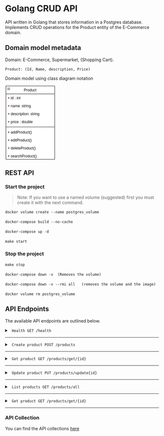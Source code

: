 # Golang CRUD API

API written in Golang that stores information in a Postgres database. Implements CRUD operations for the Product entity of the E-Commerce domain.


## Domain model metadata

Domain: E-Commerce, Supermarket, (Shopping Cart).

    Product: (Id, Name, description, Price)

Domain model using class diagram notation

<img src="classDiagram.png" align="center"/>


## REST API

### Start the project

> Note: If you want to use a named volume (suggested) first you must create it with the next command.

    docker volume create --name postgres_volume

    docker-compose build --no-cache

    docker-compose up -d

    make start


### Stop the project

    make stop

    docker-compose down -v  (Removes the volume)

    docker-compose down -v --rmi all   (removes the volume and the image)

    docker volume rm postgres_volume


## API Endpoints

The available API endpoints are outlined below.
<br >

<details><summary><code> Health GET /health   </code></summary>

## 

Health Endpoint (pingpong)


Request


```
curl -XGET 'localhost:9090/health'
```

Success Response:

 - Status Code: 200

</summary></details>

-----------------------------------------------------------

<details><summary><code> Create product POST /products  </code></summary>

## 
This endpoint is used for create a new product in the database.

Request

Body:

```json
{
"Name": "uvas",
"Description": "uvas chilenas",
"Price": 100
}
```

Success Response:

 - Status Code: 202

 - Body:

```json
{
    "error": false,
    "message": "Product successfully created",
    "data": {
        "product": "uvas"
    }
}
```


- Usage

```
curl --location 'http://localhost:9090/products' \
--header 'Content-Type: application/json' \
--data '{
"Name": "uvas",
"Description": "uvas chilenas",
"Price": 100
}'
```
</summary></details>

-----------------------------------------------------------

<details><summary><code> Get product GET /products/get/{id}  </code></summary>

## 
This endpoint is used for get information about a product stored in the database.

Request

PathParam:

```
/products/get/{id}
```

Success Response:

 - Status Code: 200

 - Body:

```json
{
    "error": false,
    "message": "Product successfully obtained",
    "data": {
        "product": {
            "name": "uvas",
            "description": "uvas chilenas",
            "price": 100
        }
    }
}
```


- Usage

```
curl --location 'http://localhost:9090/products/get/70'
```
</summary></details>

-----------------------------------------------------------

<details><summary><code> Update product PUT /products/update{id}  </code></summary>

## 
This endpoint is used for update the information about a product stored in the database using the id.

Request

PathParam:

```
/products/update/{id}
```

Body:

```json
{
"Name": "uvas",
"Description": "uvas chilenas",
"Price": 100
}
```

Success Response:

 - Status Code: 200

 - Body:

```json
{
    "error": false,
    "message": "Product successfully updated",
    "data": {
        "product": "uvas"
    }
}
```


- Usage

```
curl --location --request PUT 'http://localhost:9090/products/update/70' \
--header 'Content-Type: application/json' \
--data '{
"Name": "uvas",
"Description": "uvas chilenas rojas",
"Price": 105
}'
```
</summary></details>

-----------------------------------------------------------

<details><summary><code> List products GET /products/all  </code></summary>

## 
This endpoint is used for get all the products stored in the database.

Request



Success Response:

 - Status Code: 200

 - Body:

```json
{
    "error": false,
    "message": "Data successfully obtained",
    "data": {
        "products": [
            {
                "id": 14,
                "name": "Reloj de pulsera",
                "description": "Reloj analógico con correa de acero inoxidable",
                "price": 149,
                "created_at": "2024-05-01T06:16:54.854767Z",
                "updated_at": "2024-05-01T06:16:54.854767Z"
            },
            {
                "id": 70,
                "name": "uvas",
                "description": "uvas chilenas rojas",
                "price": 105,
                "created_at": "2024-05-07T20:18:24.488224Z",
                "updated_at": "2024-05-07T20:42:17.654791Z"
            }
        ]
    }
}
```


- Usage

```
curl --location 'http://localhost:9090/products/all'
```
</summary></details>

-----------------------------------------------------------


<details><summary><code> Get product GET /products/get/{id}  </code></summary>

## 
This endpoint is used for delete a product stored from the database.

Request

PathParam:

```
/products/get/{id}
```

Success Response:

 - Status Code: 200

 - Body:

```json
{
    "error": false,
    "message": "Product successfully deleted"
}
```


- Usage

```
curl --location --request DELETE 'http://localhost:9090/products/delete/69'
```
</summary></details>

-----------------------------------------------------------




### API Collection

You can find the API collections [here](Golang-CRUD-API.postman_collection.json)








